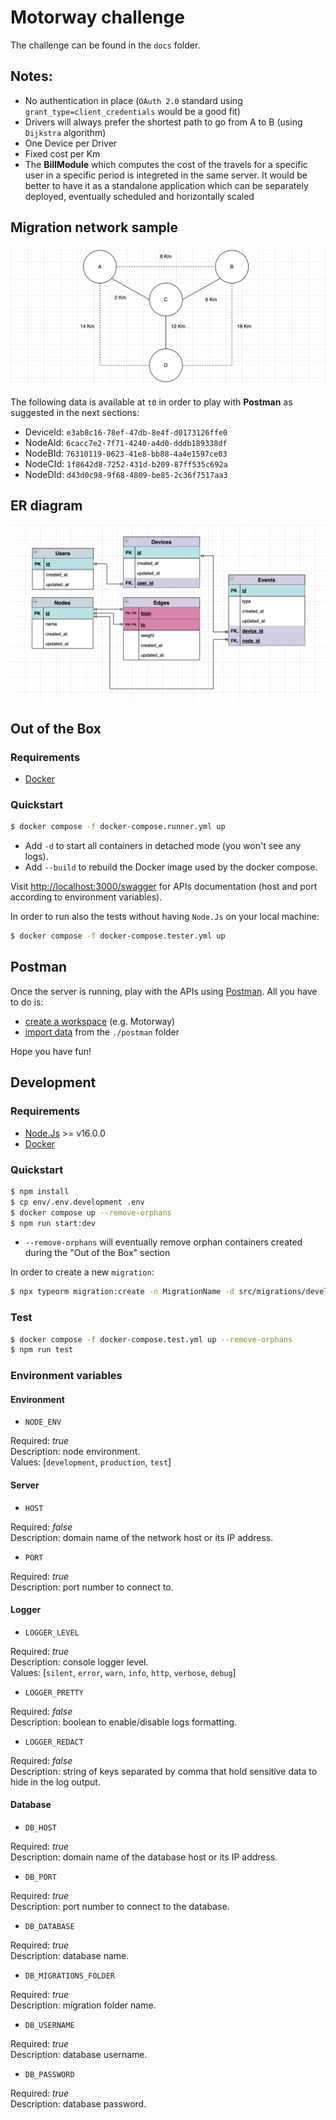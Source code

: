 # Motorway challenge

The challenge can be found in the `docs` folder.

## Notes:

- No authentication in place (`OAuth 2.0` standard using `grant_type=client_credentials` would be a good fit)
- Drivers will always prefer the shortest path to go from A to B (using `Dijkstra` algorithm)
- One Device per Driver
- Fixed cost per Km
- The **BillModule** which computes the cost of the travels for a specific user in a specific period is integreted in the same server. It would be better to have it as a standalone application which can be separately deployed, eventually scheduled and horizontally scaled

## Migration network sample

![network](./docs/statics/network.png)

The following data is available at `t0` in order to play with **Postman** as suggested in the next sections:

- DeviceId: `e3ab8c16-78ef-47db-8e4f-d0173126ffe0`
- NodeAId: `6cacc7e2-7f71-4240-a4d0-dddb189338df`
- NodeBId: `76310119-0623-41e8-bb88-4a4e1597ce03`
- NodeCId: `1f8642d8-7252-431d-b209-87ff535c692a`
- NodeDId: `d43d0c98-9f68-4809-be85-2c36f7517aa3`

## ER diagram

![er-diagram](./docs/statics/er-diagram.png)

## Out of the Box

### Requirements

- [Docker](https://www.docker.com/)

### Quickstart

```bash
$ docker compose -f docker-compose.runner.yml up
```

- Add `-d` to start all containers in detached mode (you won't see any logs).
- Add `--build` to rebuild the Docker image used by the docker compose.

Visit [http://localhost:3000/swagger](http://localhost:3000/swagger/) for APIs documentation (host and port according to environment variables).

In order to run also the tests without having `Node.Js` on your local machine:

```bash
$ docker compose -f docker-compose.tester.yml up
```

## Postman

Once the server is running, play with the APIs using [Postman](https://www.postman.com/downloads/). All you have to do is:

- [create a workspace](https://learning.postman.com/docs/collaborating-in-postman/using-workspaces/creating-workspaces/) (e.g. Motorway)
- [import data](https://learning.postman.com/docs/getting-started/importing-and-exporting-data/#importing-data-into-postman) from the `./postman` folder

Hope you have fun!

## Development

### Requirements

- [Node.Js](https://nodejs.org) >= v16.0.0
- [Docker](https://www.docker.com/)

### Quickstart

```bash
$ npm install
$ cp env/.env.development .env
$ docker compose up --remove-orphans
$ npm run start:dev
```

- `--remove-orphans` will eventually remove orphan containers created during the "Out of the Box" section

In order to create a new `migration`:

```bash
$ npx typeorm migration:create -n MigrationName -d src/migrations/development
```

### Test

```bash
$ docker compose -f docker-compose.test.yml up --remove-orphans
$ npm run test
```

### Environment variables

#### Environment

- `NODE_ENV`

Required: _true_ \
Description: node environment. \
Values: [`development`, `production`, `test`]

#### Server

- `HOST`

Required: _false_ \
Description: domain name of the network host or its IP address.

- `PORT`

Required: _true_ \
Description: port number to connect to.

#### Logger

- `LOGGER_LEVEL`

Required: _true_ \
Description: console logger level. \
Values: [`silent`, `error`, `warn`, `info`, `http`, `verbose`, `debug`]

- `LOGGER_PRETTY`

Required: _false_ \
Description: boolean to enable/disable logs formatting.

- `LOGGER_REDACT`

Required: _false_ \
Description: string of keys separated by comma that hold sensitive data to hide in the log output.

#### Database

- `DB_HOST`

Required: _true_ \
Description: domain name of the database host or its IP address.

- `DB_PORT`

Required: _true_ \
Description: port number to connect to the database.

- `DB_DATABASE`

Required: _true_ \
Description: database name.

- `DB_MIGRATIONS_FOLDER`

Required: _true_ \
Description: migration folder name.

- `DB_USERNAME`

Required: _true_ \
Description: database username.

- `DB_PASSWORD`

Required: _true_ \
Description: database password.
